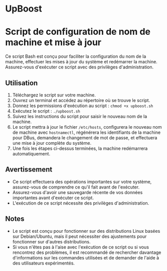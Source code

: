 # UpBoost
# Script de configuration de nom de machine et mise à jour

Ce script Bash est conçu pour faciliter la configuration du nom de la machine, effectuer les mises à jour du système et redémarrer la machine. Assurez-vous d'exécuter ce script avec des privilèges d'administration.

## Utilisation

1. Téléchargez le script sur votre machine.
2. Ouvrez un terminal et accédez au répertoire où se trouve le script.
3. Donnez les permissions d'exécution au script : `chmod +x upboost.sh`
4. Exécutez le script : `./upboost.sh`
5. Suivez les instructions du script pour saisir le nouveau nom de la machine.
6. Le script mettra à jour le fichier `/etc/hosts`, configurera le nouveau nom de machine avec `hostnamectl`, régénérera les identifiants de la machine pour DBus, demandera le changement de mot de passe, et effectuera une mise à jour complète du système.
7. Une fois les étapes ci-dessus terminées, la machine redémarrera automatiquement.

## Avertissement

- Ce script effectuera des opérations importantes sur votre système, assurez-vous de comprendre ce qu'il fait avant de l'exécuter.
- Assurez-vous d'avoir une sauvegarde récente de vos données importantes avant d'exécuter ce script.
- L'exécution de ce script nécessite des privilèges d'administration.

## Notes

- Le script est conçu pour fonctionner sur des distributions Linux basées sur Debian/Ubuntu, mais il peut nécessiter des ajustements pour fonctionner sur d'autres distributions.
- Si vous n'êtes pas à l'aise avec l'exécution de ce script ou si vous rencontrez des problèmes, il est recommandé de rechercher davantage d'informations sur les commandes utilisées et de demander de l'aide à des utilisateurs expérimentés.
